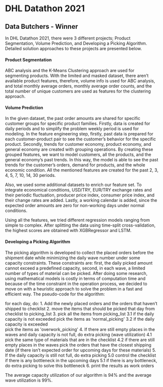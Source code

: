 # DHL Datathon 2021

## Data Butchers - Winner

In DHL Datathon 2021, there were 3 different projects; Product Segmentation, Volume Prediction, and Developing a Picking Algorithm. Detailed solution approaches to these projects are presented below.

#### Product Segmentation

ABC analysis and the K-Means Clustering approach are used for segmenting products. With the limited and masked dataset, there aren’t available product features, therefore, volume info is used for ABC analysis, and total monthly average orders, monthly average order counts, and the total number of unique customers are used as features for the clustering approach.

#### Volume Prediction

In the given dataset, the past order amounts are shared for specific customer groups for specific product families. Firstly, data is created for daily periods and to simplify the problem weekly period is used for modeling. In the feature engineering step, firstly, past data is prepared for each customer-product pair to see the customer’s behavior for the specific product. Secondly, trends for customer economy, product economy, and general economy are created with grouping operations. By creating these grouped features, we want to model customers, all the products, and the general economy’s past trends. In this way, the model is able to see the past trends for the customer’s orders, demand for products, and the whole economic condition. All the mentioned features are created for the past 2, 3, 4, 5, 7, 10, 14, 30 periods. 

Also, we used some additional datasets to enrich our feature set. To integrate economical conditions, USD/TRY, EUR/TRY exchange rates and their periodic fluctuation, producer price index, consumer price index, and their change rates are added. Lastly, a working calendar is added, since the expected order amounts are zero for non-working days under normal conditions. 

Using all the features, we tried different regression models ranging from simple to complex. After splitting the data using time-split cross-validation, the highest scores are obtained with XGBRegressor and LSTM. 

#### Developing a Picking Algorithm

The picking algorithm is developed to collect the placed orders before the shipment date while minimizing the daily wave number under some capacity constraints. These constraints are: first, the daily picked amount cannot exceed a predefined capacity, second, in each wave, a limited number of types of material can be picked. After doing some research, using mathematical models is costly in terms of computation time and because of the time constraint in the operation process, we decided to move on with a heuristic approach to solve the problem in a fast and efficient way. The pseudo-code for the algorithm:

for each day, do:
    1. Add the newly placed orders and the orders that haven’t shipped to checklist
    2. move the items that should be picked that day from checklist to picking_list
    3. pick all the items from picking_list
        3.1 if the daily capacity is not exceeded 
pick the items as  'normal_picking' 
        3.2 if the daily capacity is exceeded  
	pick the items as  'overwork_picking'
    4. If there are still empty places in the waves and daily capacity is not full, do extra picking (wave utilization)
        4.1 pick the same type of materials that are in the checklist 
        4.2 if there are still empty places in the waves pick the orders that have the closest shipping date (if there isn’t expected order for upcoming days for these materials)
    5. If the daily capacity is still not full, do extra picking
        5.0 control the checklist if there is any bottleneck in the upcoming days
        5.1 if there is any bottleneck, do extra picking to solve this bottleneck
    6. print the results as work orders

The average capacity utilization of our algorithm is 94% and the average wave utilization is 99%.
